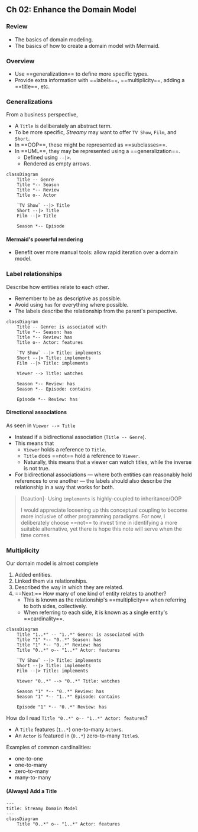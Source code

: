 ## Ch 02: Enhance the Domain Model

### Review
- The basics of domain modeling.
- The basics of how to create a domain model with Mermaid.

### Overview
- Use ==generalization== to define more specific types.
- Provide extra information with ==labels==, ==multiplicity==, adding a ==title==, etc.

### Generalizations
From a business perspective,
- A `Title` is deliberately an abstract term.
- To be more specific, _Streamy_ may want to offer `TV Show`, `Film`, and `Short`.
- In ==OOP==, these might be represented as ==subclasses==.
- In ==UML==, they may be represented using a ==generalization==.
	- Defined using `--|>`.
	- Rendered as empty arrows.

```mermaid
classDiagram
	Title -- Genre
	Title *-- Season
	Title *-- Review
	Title o-- Actor
	
	`TV Show` --|> Title
	Short --|> Title
	Film --|> Title 
	
	Season *-- Episode
```

#### Mermaid's powerful rendering
- Benefit over more manual tools: allow rapid iteration over a domain model.

### Label relationships
Describe how entities relate to each other.
- Remember to be as descriptive as possible.
- Avoid using `has` for everything where possible.
- The labels describe the relationship from the parent's perspective.

```mermaid
classDiagram
	Title -- Genre: is associated with
	Title *-- Season: has
	Title *-- Review: has
	Title o-- Actor: features
	
	`TV Show` --|> Title: implements
	Short --|> Title: implements
	Film --|> Title: implements
	
	Viewer --> Title: watches
	
	Season *-- Review: has
	Season *-- Episode: contains
	
	Episode *-- Review: has
```

#### Directional associations
As seen in `Viewer --> Title`
- Instead if a bidirectional association (`Title -- Genre`).
- This means that
	- `Viewer` holds a reference to `Title`.
	- `Title` does ==not== hold a reference to `Viewer`.
	- Naturally, this means that a viewer can watch titles, while the inverse is not true.
- For bidirectional associations — where both entities can reasonably hold references to one another — the labels should also describe the relationship in a way that works for both.

> [!caution]- Using `implements` is highly-coupled to inheritance/OOP
> 
> I would appreciate loosening up this conceptual coupling to become more inclusive of other programming paradigms. For now, I deliberately choose ==not== to invest time in identifying a more suitable alternative, yet there is hope this note will serve when the time comes.

### Multiplicity
Our domain model is almost complete
1. Added entities.
2. Linked them via relationships.
3. Described the way in which they are related.
4. ==Next:== How many of one kind of entity relates to another?  
	- This is known as the relationship's ==multiplicity== when referring to both sides, collectively.
	- When referring to each side, it is known as a single entity's ==cardinality==.

```mermaid
classDiagram
	Title "1..*" -- "1..*" Genre: is associated with
	Title "1" *-- "0..*" Season: has
	Title "1" *-- "0..*" Review: has
	Title "0..*" o-- "1..*" Actor: features
	
	`TV Show` --|> Title: implements
	Short --|> Title: implements
	Film --|> Title: implements
	
	Viewer "0..*" --> "0..*" Title: watches
	
	Season "1" *-- "0..*" Review: has
	Season "1" *-- "1..*" Episode: contains
	
	Episode "1" *-- "0..*" Review: has
```

How do I read `Title "0..*" o-- "1..*" Actor: features`?
-  A `Title` features (`1..*`) one-to-many `Actor`s.
- An `Actor` is featured in (`0..*`) zero-to-many `Title`s.

Examples of common cardinalities:
- one-to-one
- one-to-many
- zero-to-many
- many-to-many

#### (Always) Add a Title

```mermaid
---
title: Streamy Domain Model
---
classDiagram
    Title "0..*" o-- "1..*" Actor: features
```

